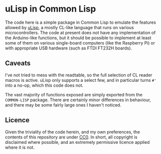 # uLisp in Common Lisp

The code here is a simple package in Common Lisp to emulate the features allowed
by [uLisp](http://www.ulisp.com/show?3L), a mostly CL-like language that runs on
various microcontrollers. The code at present does not have any implementation
of the Arduino-like functions, but it should be possible to implement at least
some of them on various single-board computers (like the Raspberry Pi) or with
appropriate USB hardware (such as FTDI FT232H boards).

## Caveats

I've not tried to mess with the readtable, so the full selection of CL reader
macros is active. uLisp only supports a select few, and in particular turns `#'`
into a no-op, which this code does not.

The vast majority of functions exposed are simply exported from the
`COMMON-LISP` package. There are certainly minor differences in behaviour, and
there may be some fairly large ones I haven't noticed.

## Licence

Given the triviality of the code herein, and my own preferences, the contents of
this repository are under [CC0][cc0]. In short, all copyright is disclaimed
where possible, and an extremely permissive licence applied where it is not.

[cc0]: https://creativecommons.org/publicdomain/zero/1.0/
